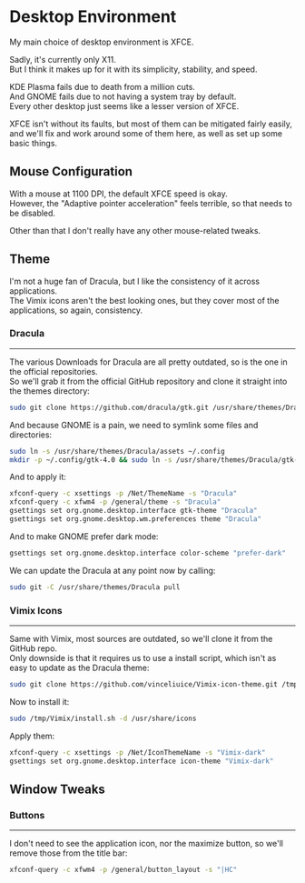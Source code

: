 # Desktop Environment

My main choice of desktop environment is XFCE.

Sadly, it's currently only X11.\
But I think it makes up for it with its simplicity, stability, and speed.

KDE Plasma fails due to death from a million cuts.\
And GNOME fails due to not having a system tray by default.\
Every other desktop just seems like a lesser version of XFCE.

XFCE isn't without its faults, but most of them can be mitigated fairly easily, and we'll fix and work around some of them here, as well as set up some basic things.

## Mouse Configuration

With a mouse at 1100 DPI, the default XFCE speed is okay.\
However, the "Adaptive pointer acceleration" feels terrible, so that needs to be disabled.

Other than that I don't really have any other mouse-related tweaks.

## Theme

I'm not a huge fan of Dracula, but I like the consistency of it across applications.\
The Vimix icons aren't the best looking ones, but they cover most of the applications, so again, consistency.

### Dracula
---
The various Downloads for Dracula are all pretty outdated, so is the one in the official repositories.\
So we'll grab it from the official GitHub repository and clone it straight into the themes directory:
```bash
sudo git clone https://github.com/dracula/gtk.git /usr/share/themes/Dracula
```
And because GNOME is a pain, we need to symlink some files and directories:
```bash
sudo ln -s /usr/share/themes/Dracula/assets ~/.config
mkdir -p ~/.config/gtk-4.0 && sudo ln -s /usr/share/themes/Dracula/gtk-4.0/gtk*.css ~/.config/gtk-4.0/
```

And to apply it:
```bash
xfconf-query -c xsettings -p /Net/ThemeName -s "Dracula"
xfconf-query -c xfwm4 -p /general/theme -s "Dracula"
gsettings set org.gnome.desktop.interface gtk-theme "Dracula"
gsettings set org.gnome.desktop.wm.preferences theme "Dracula"
```

And to make GNOME prefer dark mode:
```bash
gsettings set org.gnome.desktop.interface color-scheme "prefer-dark"
```

We can update the Dracula at any point now by calling:
```bash
sudo git -C /usr/share/themes/Dracula pull
```

### Vimix Icons
---
Same with Vimix, most sources are outdated, so we'll clone it from the GitHub repo.\
Only downside is that it requires us to use a install script, which isn't as easy to update as the Dracula theme:
```bash
sudo git clone https://github.com/vinceliuice/Vimix-icon-theme.git /tmp/Vimix
```

Now to install it:
```bash
sudo /tmp/Vimix/install.sh -d /usr/share/icons
```

Apply them:
```bash
xfconf-query -c xsettings -p /Net/IconThemeName -s "Vimix-dark"
gsettings set org.gnome.desktop.interface icon-theme "Vimix-dark"
```

## Window Tweaks

### Buttons
---
I don't need to see the application icon, nor the maximize button, so we'll remove those from the title bar:
```bash
xfconf-query -c xfwm4 -p /general/button_layout -s "|HC"
```
